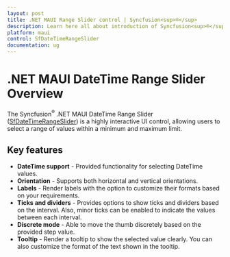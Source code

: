 ```yaml
---
layout: post
title: .NET MAUI Range Slider control | Syncfusion<sup>®</sup>
description: Learn here all about introduction of Syncfusion<sup>®</sup> .NET MAUI Range Slider (SfDateTimeRangeSlider) control with key features and more.
platform: maui
control: SfDateTimeRangeSlider
documentation: ug
---
```


# .NET MAUI DateTime Range Slider Overview

The Syncfusion<sup>®</sup> .NET MAUI DateTime Range Slider ([SfDateTimeRangeSlider](https://www.syncfusion.com/maui-controls/maui-range-slider)) is a highly interactive UI control, allowing users to select a range of values within a minimum and maximum limit.

## Key features

* **DateTime support** - Provided functionality for selecting DateTime values.
* **Orientation** - Supports both horizontal and vertical orientations.
* **Labels** - Render labels with the option to customize their formats based on your requirements.
* **Ticks and dividers** - Provides options to show ticks and dividers based on the interval. Also, minor ticks can be enabled to indicate the values between each interval. 
* **Discrete mode** - Able to move the thumb discretely based on the provided step value.
* **Tooltip** - Render a tooltip to show the selected value clearly. You can also customize the format of the text shown in the tooltip.

